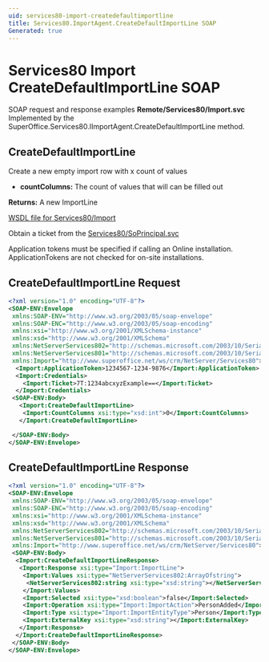 ```yaml
---
uid: services80-import-createdefaultimportline
title: Services80.ImportAgent.CreateDefaultImportLine SOAP
Generated: true
---
```


# Services80 Import CreateDefaultImportLine SOAP

SOAP request and response examples **Remote/Services80/Import.svc**
Implemented by the <see cref="M:SuperOffice.Services80.IImportAgent.CreateDefaultImportLine">SuperOffice.Services80.IImportAgent.CreateDefaultImportLine</see> method.

## CreateDefaultImportLine

Create a new empty import row with x count of values

* **countColumns:** The count of values that will can be filled out

**Returns:** A new ImportLine


[WSDL file for Services80/Import](../Services80-Import.md)

Obtain a ticket from the [Services80/SoPrincipal.svc](../SoPrincipal/SoPrincipal.md)

Application tokens must be specified if calling an Online installation. ApplicationTokens are not checked for on-site installations.

## CreateDefaultImportLine Request

```xml
<?xml version="1.0" encoding="UTF-8"?>
<SOAP-ENV:Envelope
 xmlns:SOAP-ENV="http://www.w3.org/2003/05/soap-envelope"
 xmlns:SOAP-ENC="http://www.w3.org/2003/05/soap-encoding"
 xmlns:xsi="http://www.w3.org/2001/XMLSchema-instance"
 xmlns:xsd="http://www.w3.org/2001/XMLSchema"
 xmlns:NetServerServices802="http://schemas.microsoft.com/2003/10/Serialization/Arrays"
 xmlns:NetServerServices801="http://schemas.microsoft.com/2003/10/Serialization/"
 xmlns:Import="http://www.superoffice.net/ws/crm/NetServer/Services80">
  <Import:ApplicationToken>1234567-1234-9876</Import:ApplicationToken>
  <Import:Credentials>
    <Import:Ticket>7T:1234abcxyzExample==</Import:Ticket>
  </Import:Credentials>
 <SOAP-ENV:Body>
   <Import:CreateDefaultImportLine>
    <Import:CountColumns xsi:type="xsd:int">0</Import:CountColumns>
   </Import:CreateDefaultImportLine>

 </SOAP-ENV:Body>
</SOAP-ENV:Envelope>

```


## CreateDefaultImportLine Response

```xml
<?xml version="1.0" encoding="UTF-8"?>
<SOAP-ENV:Envelope
 xmlns:SOAP-ENV="http://www.w3.org/2003/05/soap-envelope"
 xmlns:SOAP-ENC="http://www.w3.org/2003/05/soap-encoding"
 xmlns:xsi="http://www.w3.org/2001/XMLSchema-instance"
 xmlns:xsd="http://www.w3.org/2001/XMLSchema"
 xmlns:NetServerServices802="http://schemas.microsoft.com/2003/10/Serialization/Arrays"
 xmlns:NetServerServices801="http://schemas.microsoft.com/2003/10/Serialization/"
 xmlns:Import="http://www.superoffice.net/ws/crm/NetServer/Services80">
 <SOAP-ENV:Body>
  <Import:CreateDefaultImportLineResponse>
   <Import:Response xsi:type="Import:ImportLine">
    <Import:Values xsi:type="NetServerServices802:ArrayOfstring">
     <NetServerServices802:string xsi:type="xsd:string"></NetServerServices802:string>
    </Import:Values>
    <Import:Selected xsi:type="xsd:boolean">false</Import:Selected>
    <Import:Operation xsi:type="Import:ImportAction">PersonAdded</Import:Operation>
    <Import:Type xsi:type="Import:ImportEntityType">Person</Import:Type>
    <Import:ExternalKey xsi:type="xsd:string"></Import:ExternalKey>
   </Import:Response>
  </Import:CreateDefaultImportLineResponse>
 </SOAP-ENV:Body>
</SOAP-ENV:Envelope>

```

